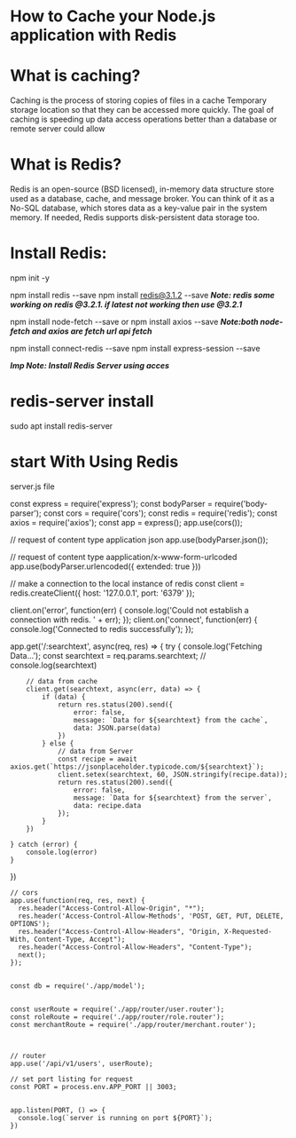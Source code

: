 # How to Cache your Node.js application with Redis

# What is caching?
  Caching is the process of storing copies of files in a cache
  Temporary storage location so that they can be accessed more quickly.
  The goal of caching is speeding up data access operations better than a database or remote server could allow
# What is Redis?
  Redis is an open-source (BSD licensed), in-memory data structure store used as a database, cache, and message broker.
  You can think of it as a No-SQL database, which stores data as a key-value pair in the system memory. 
  If needed, Redis supports disk-persistent data storage too.
  
# Install Redis:
  npm init -y
  
  npm install redis --save
  npm install redis@3.1.2 --save
  ***Note: redis some working on redis @3.2.1. if latest not working then use @3.2.1***
  
  npm install node-fetch --save or 
  npm install axios --save
  ***Note:both node-fetch and axios are fetch url api fetch***
  
  npm install connect-redis --save
  npm install express-session --save
  
  ***Imp Note: Install Redis Server using acces***
 # redis-server install 
  sudo apt install redis-server
  
  # start With Using Redis 
  
  server.js file
  
  const express = require('express');
  const bodyParser = require('body-parser');
  const cors = require('cors');
  const redis = require('redis');
  const axios = require('axios');
  const app = express();
  app.use(cors());
  
  // request of content type application json
  app.use(bodyParser.json());
  
  // request of content  type aapplication/x-www-form-urlcoded
  app.use(bodyParser.urlencoded({ extended: true }))
  
  // make a connection to the local instance of redis
  const client = redis.createClient({
  host: '127.0.0.1',
  port: '6379'
  });
  
  client.on('error', function(err) {
    console.log('Could not establish a connection with redis. ' + err);
  });
  client.on('connect', function(err) {
    console.log('Connected to redis successfully');
  });
  
  app.get('/:searchtext', async(req, res) => {
    try {
        console.log('Fetching Data...');
        const searchtext = req.params.searchtext;
        // console.log(searchtext)
        
        // data from cache
        client.get(searchtext, async(err, data) => {
            if (data) {
                return res.status(200).send({
                    error: false,
                    message: `Data for ${searchtext} from the cache`,
                    data: JSON.parse(data)
                })
            } else {
                // data from Server
                const recipe = await axios.get(`https://jsonplaceholder.typicode.com/${searchtext}`);
                client.setex(searchtext, 60, JSON.stringify(recipe.data));
                return res.status(200).send({
                    error: false,
                    message: `Data for ${searchtext} from the server`,
                    data: recipe.data
                });
            }
        })

    } catch (error) {
        console.log(error)
    }
})


    // cors 
    app.use(function(req, res, next) {
      res.header("Access-Control-Allow-Origin", "*");
      res.header('Access-Control-Allow-Methods', 'POST, GET, PUT, DELETE, OPTIONS');
      res.header("Access-Control-Allow-Headers", "Origin, X-Requested-With, Content-Type, Accept");
      res.header("Access-Control-Allow-Headers", "Content-Type");
      next();
    });


    const db = require('./app/model');


    const userRoute = require('./app/router/user.router');
    const roleRoute = require('./app/router/role.router');
    const merchantRoute = require('./app/router/merchant.router');



    // router 
    app.use('/api/v1/users', userRoute);

    // set port listing for request
    const PORT = process.env.APP_PORT || 3003;


    app.listen(PORT, () => {
      console.log(`server is running on port ${PORT}`);
    })
  
    
